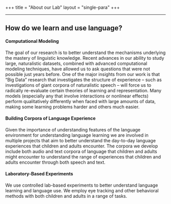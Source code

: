 +++
title = "About our Lab"
layout = "single-para"
+++

---

## How do we learn and use language?
<!---Children acquire this knowledge so quickly, and we sometimes forget how incredible this is. --->
#### Computational Modeling
The goal of our research is to better understand the mechanisms underlying
the mastery of linguistic knowledge. Recent advances in our ability to study large, naturalistic datasets,
combined with advanced computational modeling techniques, have allowed us to ask questions that
were not possible just years before. One of the major insights from our work is that “Big Data” research
that investigates the structure of experience – such as investigations of giant corpora of naturalistic
speech – will force us to radically re-evaluate certain theories of learning and representation. Many
models (especially any that involve interactions or nonlinear effects) perform qualitatively differently
when faced with large amounts of data, making some learning problems harder and others much easier.

#### Building Corpora of Language Experience
Given the importance of understanding features of the language environment for understanding language 
learning we are involved in multiple projects that aim to better understand the day-to-day language 
experiences that children and adults encounter. The corpora we develop include both audio and text 
corpora of language that children and adults might encounter to understand the range of experiences 
that children and adults encounter through both speech and text.
 
#### Laboratory-Based Experiments 
We use controlled lab-based experiments to better understand language learning and language use. We 
employ eye tracking and other behavioral methods with both children and adults in a range of tasks.
